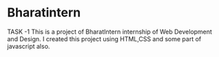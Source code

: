 # Bharatintern
TASK -1 
This is a project of BharatIntern internship of Web Development and Design.
I created this project using HTML,CSS and some part of javascript also.
